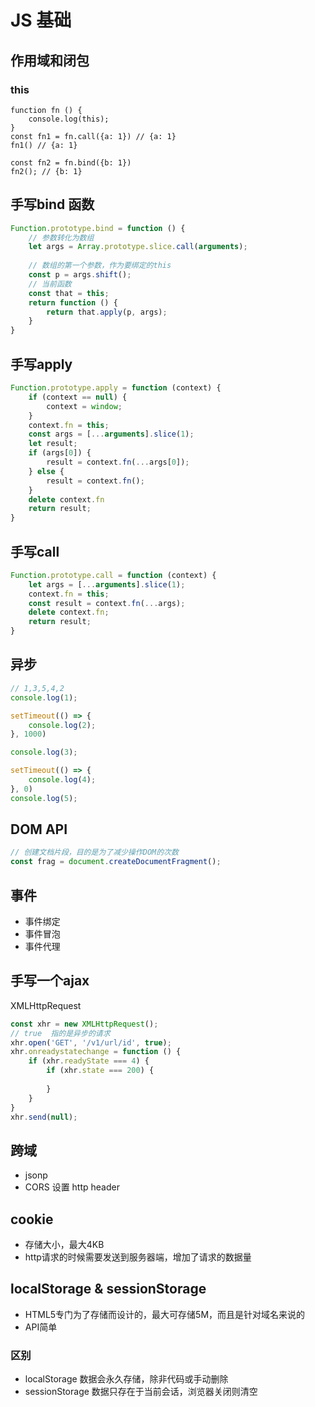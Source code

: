 # JS 基础



## 作用域和闭包



 ### this



```
function fn () {
	console.log(this);
}
const fn1 = fn.call({a: 1}) // {a: 1}
fn1() // {a: 1}

const fn2 = fn.bind({b: 1})
fn2(); // {b: 1}
```



## 手写bind 函数



```js
Function.prototype.bind = function () {
    // 参数转化为数组
    let args = Array.prototype.slice.call(arguments);
    
    // 数组的第一个参数，作为要绑定的this
    const p = args.shift();
    // 当前函数
    const that = this;
    return function () {
        return that.apply(p, args);
    }
}
```



## 手写apply



```js
Function.prototype.apply = function (context) {
    if (context == null) {
        context = window;
    }
    context.fn = this;
    const args = [...arguments].slice(1);
    let result;
    if (args[0]) {
        result = context.fn(...args[0]);
    } else {
        result = context.fn();
    }
    delete context.fn
    return result;
}
```



## 手写call



```js
Function.prototype.call = function (context) {
    let args = [...arguments].slice(1);
    context.fn = this;
    const result = context.fn(...args);
    delete context.fn;
    return result;
}
```



## 异步



```js
// 1,3,5,4,2
console.log(1);

setTimeout(() => {
    console.log(2);
}, 1000)

console.log(3);

setTimeout(() => {
    console.log(4);
}, 0)
console.log(5);
```

## DOM API 

```js
// 创建文档片段，目的是为了减少操作DOM的次数
const frag = document.createDocumentFragment();

```

## 事件

* 事件绑定
* 事件冒泡
* 事件代理

## 手写一个ajax

XMLHttpRequest

```js
const xhr = new XMLHttpRequest();
// true  指的是异步的请求 
xhr.open('GET', '/v1/url/id', true);
xhr.onreadystatechange = function () {
    if (xhr.readyState === 4) {
        if (xhr.state === 200) {
            
        }
    }
}
xhr.send(null);
```

## 跨域

* jsonp
* CORS 设置 http header

## cookie

* 存储大小，最大4KB
* http请求的时候需要发送到服务器端，增加了请求的数据量

## localStorage & sessionStorage

* HTML5专门为了存储而设计的，最大可存储5M，而且是针对域名来说的
* API简单

### 区别

* localStorage 数据会永久存储，除非代码或手动删除
* sessionStorage 数据只存在于当前会话，浏览器关闭则清空


